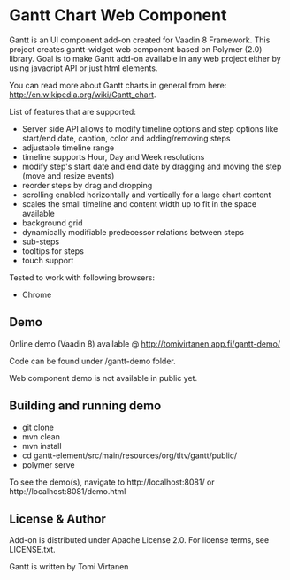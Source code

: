 # Gantt Chart Web Component

Gantt is an UI component add-on created for Vaadin 8 Framework. This project creates gantt-widget web component based on Polymer (2.0) library. Goal is to make Gantt add-on available in any web project either by using javacript API or just html elements.

You can read more about Gantt charts in general from here: http://en.wikipedia.org/wiki/Gantt_chart. 


List of features that are supported:
* Server side API allows to modify timeline options and step options like start/end date, caption, color and adding/removing steps
* adjustable timeline range
* timeline supports Hour, Day and Week resolutions 
* modify step's start date and end date by dragging and moving the step (move and resize events)
* reorder steps by drag and dropping 
* scrolling enabled horizontally and vertically for a large chart content
* scales the small timeline and content width up to fit in the space available
* background grid
* dynamically modifiable predecessor relations between steps
* sub-steps
* tooltips for steps
* touch support

Tested to work with following browsers: 
* Chrome


## Demo

Online demo (Vaadin 8) available @ http://tomivirtanen.app.fi/gantt-demo/

Code can be found under /gantt-demo folder.

Web component demo is not available in public yet.

## Building and running demo

* git clone <url of the Gantt repository>
* mvn clean
* mvn install
* cd gantt-element/src/main/resources/org/tltv/gantt/public/
* polymer serve

To see the demo(s), navigate to http://localhost:8081/ or http://localhost:8081/demo.html
 

## License & Author

Add-on is distributed under Apache License 2.0. For license terms, see LICENSE.txt.

Gantt is written by Tomi Virtanen

